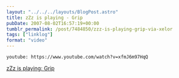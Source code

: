 ```yaml
---
layout: "../../../layouts/BlogPost.astro"
title: zZz is playing - Grip
pubDate: 2007-08-02T16:57:19+00:00
tumblr_permalink: /post/7484850/zzz-is-playing-grip-via-xelor
tags: ["linklog"]
format: "video"
---
```


`youtube: https://www.youtube.com/watch?v=xfmJ6m97HqQ`

[zZz is playing: Grip][1]

[1]: https://www.youtube.com/watch?v=xfmJ6m97HqQ

